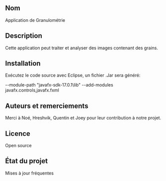 ## Nom
Application de Granulométrie

## Description
Cette application peut traiter et analyser des images contenant des grains.

## Installation
Exécutez le code source avec Eclipse, un fichier .Jar sera généré:

--module-path "javafx-sdk-17.0.1\lib" --add-modules javafx.controls,javafx.fxml

## Auteurs et remerciements
Merci à Noé, Hreshvik, Quentin et Joey pour leur contribution à notre projet.

## Licence
Open source

## État du projet
Mises à jour fréquentes

